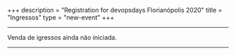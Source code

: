 +++
description = "Registration for devopsdays Florianópolis 2020"
title = "Ingressos"
type = "new-event"
+++
<div class="row">
    <div class="col">
        <hr /> Venda de igressos ainda não iniciada.
        </div>
        <hr />
    </div>
</div>